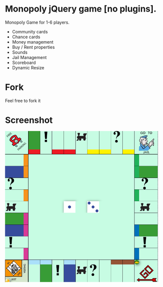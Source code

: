 # Monopoly jQuery game [no plugins].

Monopoly Game for 1-6 players. 
- Community cards
- Chance cards
- Money management
- Buy / Rent properties
- Sounds
- Jail Management
- Scoreboard
- Dynamic Resize

# Fork

Feel free to fork it

# Screenshot 
![Screenshot](https://github.com/yanniznik/monopoly/blob/master/images/screenshot.png)
